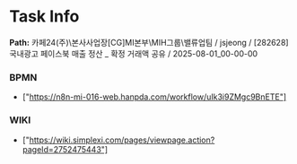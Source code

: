 # Task Info

**Path:** 카페24(주)\본사사업장\[CG]MI본부\MIH그룹\밸류업팀 / jsjeong / [282628] 국내광고 페이스북 매출 정산 _ 확정 거래액 공유 / 2025-08-01_00-00-00

### BPMN
- ["https://n8n-mi-016-web.hanpda.com/workflow/uIk3i9ZMgc9BnETE"]

### WIKI
- ["https://wiki.simplexi.com/pages/viewpage.action?pageId=2752475443"]

